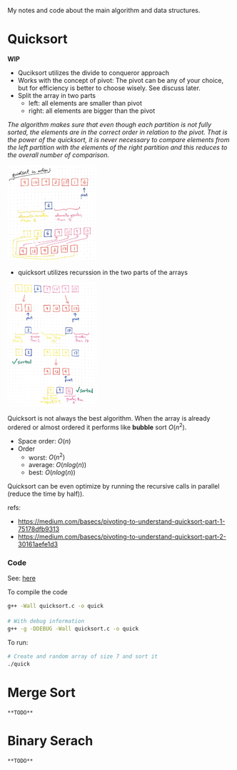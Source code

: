 
My notes and code about the main algorithm and data structures.

#  Quicksort
  
  **WIP**

  * Quciksort utilizes the divide to conqueror approach
  * Works with the concept of pivot: The pivot can be any of your
    choice, but for efficiency is better to choose wisely. See discuss
    later.
  * Split the array in two parts
    * left: all elements are smaller than pivot
    * right: all elements are bigger than the pivot
  
  
  *The algorithm makes sure that even though each partition is not
  fully sorted, the elements are in the correct order in relation to
  the pivot. That is the power of the quicksort, it is never necessary
  to compare elements from the left partition with the elements of the
  right partition and this reduces to the overall number of
  comparison.*
       
  <img src="images/quick_sort_pivot.png" width="200"/>
   
  * quicksort utilizes recurssion in the two parts of the arrays

  <img src="images/quick_sort_recursion.png" width="200"/>
    
  Quicksort is not always the best algorithm. When the array is
  already ordered or almost ordered it performs like **bubble** sort
  $O(n^2)$.

  * Space order: $O(n)$  
  * Order  
    * worst: $O(n^ 2)$
    * average: $O(n log(n))$
    * best: $O(n log(n))$

  Quicksort can be even optimize by running the recursive calls in
  parallel (reduce the time by half)).

  refs:
  * https://medium.com/basecs/pivoting-to-understand-quicksort-part-1-75178dfb9313
  * https://medium.com/basecs/pivoting-to-understand-quicksort-part-2-30161aefe1d3
  
### Code

See: [here](quicksort.c)

To compile the code 

```sh
g++ -Wall quicksort.c -o quick

# With debug information
g++ -g -DDEBUG -Wall quicksort.c -o quick
```

To run:

```sh
# Create and random array of size 7 and sort it  
./quick
```

# Merge Sort

    **TODO**
    
# Binary Serach

    **TODO**
